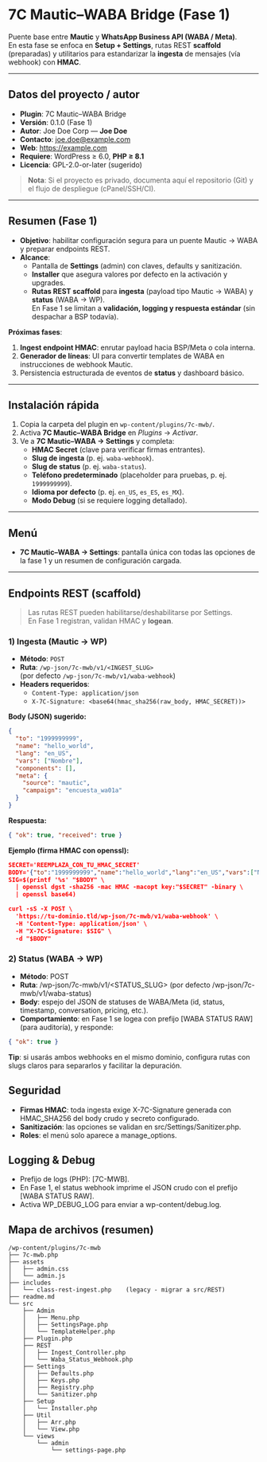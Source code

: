 # 7C Mautic–WABA Bridge (Fase 1)

Puente base entre **Mautic** y **WhatsApp Business API (WABA / Meta)**.  
En esta fase se enfoca en **Setup + Settings**, rutas REST **scaffold** (preparadas) y utilitarios para estandarizar la **ingesta** de mensajes (vía webhook) con **HMAC**.

---

## Datos del proyecto / autor
- **Plugin**: 7C Mautic–WABA Bridge  
- **Versión**: 0.1.0 (Fase 1)  
- **Autor**: Joe Doe Corp — **Joe Doe**  
- **Contacto**: <joe.doe@example.com>  
- **Web**: https://example.com  
- **Requiere**: WordPress ≥ 6.0, **PHP ≥ 8.1**  
- **Licencia**: GPL-2.0-or-later (sugerido)

> **Nota**: Si el proyecto es privado, documenta aquí el repositorio (Git) y el flujo de despliegue (cPanel/SSH/CI).

---

## Resumen (Fase 1)
- **Objetivo**: habilitar configuración segura para un puente Mautic → WABA y preparar endpoints REST.  
- **Alcance**:
  - Pantalla de **Settings** (admin) con claves, defaults y sanitización.
  - **Installer** que asegura valores por defecto en la activación y upgrades.
  - **Rutas REST scaffold** para **ingesta** (payload tipo Mautic → WABA) y **status** (WABA → WP).  
    En Fase 1 se limitan a **validación, logging y respuesta estándar** (sin despachar a BSP todavía).

**Próximas fases**:
1. **Ingest endpoint HMAC**: enrutar payload hacia BSP/Meta o cola interna.  
2. **Generador de líneas**: UI para convertir templates de WABA en instrucciones de webhook Mautic.  
3. Persistencia estructurada de eventos de **status** y dashboard básico.

---

## Instalación rápida
1. Copia la carpeta del plugin en `wp-content/plugins/7c-mwb/`.  
2. Activa **7C Mautic–WABA Bridge** en *Plugins* → *Activar*.  
3. Ve a **7C Mautic–WABA → Settings** y completa:
   - **HMAC Secret** (clave para verificar firmas entrantes).
   - **Slug de ingesta** (p. ej. `waba-webhook`).
   - **Slug de status** (p. ej. `waba-status`).
   - **Teléfono predeterminado** (placeholder para pruebas, p. ej. `1999999999`).
   - **Idioma por defecto** (p. ej. `en_US`, `es_ES`, `es_MX`).
   - **Modo Debug** (si se requiere logging detallado).

---

## Menú
- **7C Mautic–WABA → Settings**: pantalla única con todas las opciones de la fase 1 y un resumen de configuración cargada.

---

## Endpoints REST (scaffold)

> Las rutas REST pueden habilitarse/deshabilitarse por Settings.  
> En Fase 1 registran, validan HMAC y **logean**.

### 1) Ingesta (Mautic → WP)
- **Método**: `POST`  
- **Ruta**: `/wp-json/7c-mwb/v1/<INGEST_SLUG>`  
  (por defecto `/wp-json/7c-mwb/v1/waba-webhook`)  
- **Headers requeridos**:
  - `Content-Type: application/json`
  - `X-7C-Signature: <base64(hmac_sha256(raw_body, HMAC_SECRET))>`

**Body (JSON) sugerido:**
```json
{
  "to": "1999999999",
  "name": "hello_world",
  "lang": "en_US",
  "vars": ["Nombre"],
  "components": [],
  "meta": {
    "source": "mautic",
    "campaign": "encuesta_wa01a"
  }
}
```

**Respuesta:**
```json
{ "ok": true, "received": true }
```

**Ejemplo (firma HMAC con openssl):**
```json
SECRET='REEMPLAZA_CON_TU_HMAC_SECRET'
BODY='{"to":"1999999999","name":"hello_world","lang":"en_US","vars":["Nombre"]}'
SIG=$(printf '%s' "$BODY" \
  | openssl dgst -sha256 -mac HMAC -macopt key:"$SECRET" -binary \
  | openssl base64)

curl -sS -X POST \
  'https://tu-dominio.tld/wp-json/7c-mwb/v1/waba-webhook' \
  -H 'Content-Type: application/json' \
  -H "X-7C-Signature: $SIG" \
  -d "$BODY"
```

### 2) Status (WABA → WP)
- **Método**: POST
- **Ruta**: /wp-json/7c-mwb/v1/<STATUS_SLUG>
(por defecto /wp-json/7c-mwb/v1/waba-status)
- **Body**: espejo del JSON de statuses de WABA/Meta (id, status, timestamp, conversation, pricing, etc.).
- **Comportamiento**: en Fase 1 se logea con prefijo [WABA STATUS RAW] (para auditoría), y responde:

```json
{ "ok": true }
```

**Tip**: si usarás ambos webhooks en el mismo dominio, configura rutas con slugs claros para separarlos y facilitar la depuración.

## Seguridad
- **Firmas HMAC**: toda ingesta exige X-7C-Signature generada con HMAC_SHA256 del body crudo y secreto configurado.
- **Sanitización**: las opciones se validan en src/Settings/Sanitizer.php.
-  **Roles**: el menú solo aparece a manage_options.

## Logging & Debug
- Prefijo de logs (PHP): [7C-MWB].
- En Fase 1, el status webhook imprime el JSON crudo con el prefijo [WABA STATUS RAW].
- Activa WP_DEBUG_LOG para enviar a wp-content/debug.log.

## Mapa de archivos (resumen)
```text
/wp-content/plugins/7c-mwb
├── 7c-mwb.php
├── assets
│   ├── admin.css
│   └── admin.js
├── includes
│   └── class-rest-ingest.php    (legacy - migrar a src/REST)
├── readme.md
└── src
    ├── Admin
    │   ├── Menu.php
    │   ├── SettingsPage.php
    │   └── TemplateHelper.php
    ├── Plugin.php
    ├── REST
    │   ├── Ingest_Controller.php
    │   └── Waba_Status_Webhook.php
    ├── Settings
    │   ├── Defaults.php
    │   ├── Keys.php
    │   ├── Registry.php
    │   └── Sanitizer.php
    ├── Setup
    │   └── Installer.php
    ├── Util
    │   ├── Arr.php
    │   └── View.php
    └── views
        └── admin
            └── settings-page.php
```
